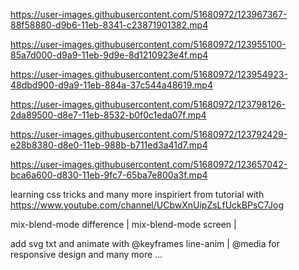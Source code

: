 

https://user-images.githubusercontent.com/51680972/123967367-88f58880-d9b6-11eb-8341-c23871901382.mp4



https://user-images.githubusercontent.com/51680972/123955100-85a7d000-d9a9-11eb-9d9e-8d1210923e4f.mp4



https://user-images.githubusercontent.com/51680972/123954923-48dbd900-d9a9-11eb-884a-37c544a48619.mp4


https://user-images.githubusercontent.com/51680972/123798126-2da89500-d8e7-11eb-8532-b0f0c1eda07f.mp4



https://user-images.githubusercontent.com/51680972/123792429-e28b8380-d8e0-11eb-988b-b711ed3a41d7.mp4



https://user-images.githubusercontent.com/51680972/123657042-bca6a600-d830-11eb-9fc7-65ba7e800a3f.mp4


learning css tricks and many more inspiriert from 
tutorial with 
https://www.youtube.com/channel/UCbwXnUipZsLfUckBPsC7Jog


mix-blend-mode difference | 
mix-blend-mode screen | 

add svg txt and animate with @keyframes line-anim |
@media for responsive design  and many more ...





